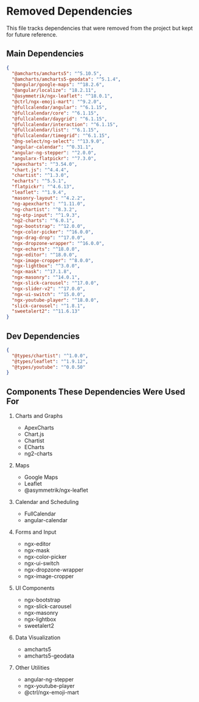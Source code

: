 # Removed Dependencies

This file tracks dependencies that were removed from the project but kept for future reference.

## Main Dependencies

```json
{
  "@amcharts/amcharts5": "^5.10.5",
  "@amcharts/amcharts5-geodata": "^5.1.4",
  "@angular/google-maps": "^18.2.6",
  "@angular/localize": "18.2.11",
  "@asymmetrik/ngx-leaflet": "^18.0.1",
  "@ctrl/ngx-emoji-mart": "^9.2.0",
  "@fullcalendar/angular": "^6.1.15",
  "@fullcalendar/core": "^6.1.15",
  "@fullcalendar/daygrid": "^6.1.15",
  "@fullcalendar/interaction": "^6.1.15",
  "@fullcalendar/list": "^6.1.15",
  "@fullcalendar/timegrid": "^6.1.15",
  "@ng-select/ng-select": "^13.9.0",
  "angular-calendar": "^0.31.1",
  "angular-ng-stepper": "^2.0.0",
  "angularx-flatpickr": "^7.3.0",
  "apexcharts": "^3.54.0",
  "chart.js": "^4.4.4",
  "chartist": "^1.3.0",
  "echarts": "^5.5.1",
  "flatpickr": "^4.6.13",
  "leaflet": "^1.9.4",
  "masonry-layout": "^4.2.2",
  "ng-apexcharts": "^1.11.0",
  "ng-chartist": "^8.3.2",
  "ng-otp-input": "^1.9.3",
  "ng2-charts": "^6.0.1",
  "ngx-bootstrap": "^12.0.0",
  "ngx-color-picker": "^16.0.0",
  "ngx-drag-drop": "^17.0.0",
  "ngx-dropzone-wrapper": "^16.0.0",
  "ngx-echarts": "^18.0.0",
  "ngx-editor": "^18.0.0",
  "ngx-image-cropper": "^8.0.0",
  "ngx-lightbox": "^3.0.0",
  "ngx-mask": "^17.1.8",
  "ngx-masonry": "^14.0.1",
  "ngx-slick-carousel": "^17.0.0",
  "ngx-slider-v2": "^17.0.0",
  "ngx-ui-switch": "^15.0.0",
  "ngx-youtube-player": "^18.0.0",
  "slick-carousel": "^1.8.1",
  "sweetalert2": "^11.6.13"
}
```

## Dev Dependencies

```json
{
  "@types/chartist": "^1.0.0",
  "@types/leaflet": "^1.9.12",
  "@types/youtube": "^0.0.50"
}
```

## Components These Dependencies Were Used For

1. Charts and Graphs
   - ApexCharts
   - Chart.js
   - Chartist
   - ECharts
   - ng2-charts

2. Maps
   - Google Maps
   - Leaflet
   - @asymmetrik/ngx-leaflet

3. Calendar and Scheduling
   - FullCalendar
   - angular-calendar

4. Forms and Input
   - ngx-editor
   - ngx-mask
   - ngx-color-picker
   - ngx-ui-switch
   - ngx-dropzone-wrapper
   - ngx-image-cropper

5. UI Components
   - ngx-bootstrap
   - ngx-slick-carousel
   - ngx-masonry
   - ngx-lightbox
   - sweetalert2

6. Data Visualization
   - amcharts5
   - amcharts5-geodata

7. Other Utilities
   - angular-ng-stepper
   - ngx-youtube-player
   - @ctrl/ngx-emoji-mart 